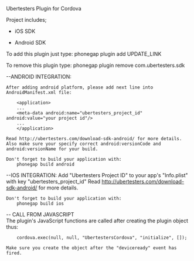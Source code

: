 Ubertesters Plugin for Cordova

Project includes;

- iOS SDK

- Android SDK

To add this plugin just type:
	phonegap plugin add UPDATE_LINK
			
To remove this plugin type:
	phonegap plugin remove com.ubertesters.sdk

--ANDROID INTEGRATION:

	After adding android platform, please add next line into AndroidManifest.xml file:

		<application>
		...
		<meta-data android:name="ubertesters_project_id" android:value="your project id"/>
		...
		</application> 

	Read http://ubertesters.com/download-sdk-android/ for more details.
	Also make sure your specify correct android:versionCode and android:versionName for your build.
	
	Don't forget to build your application with:
		phonegap build android
	
--IOS INTEGRATION:
	Add "Ubertesters Project ID" to your app's "Info.plist" with key "ubertesters_project_id"
	Read http://ubertesters.com/download-sdk-android/ for more details.
	

	Don't forget to build your application with:
		phonegap build ios

-- CALL FROM JAVASCRIPT		
	The plugin's JavaScript functions are called after creating the plugin object thus:
 
		cordova.exec(null, null, "UbertestersCordova", "initialize", []);
        
	Make sure you create the object after the "deviceready" event has fired.